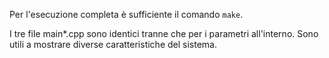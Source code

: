 Per l'esecuzione completa è sufficiente il comando `make`.

I tre file main*.cpp sono identici tranne che per i parametri all'interno. Sono utili a mostrare diverse caratteristiche del sistema.
